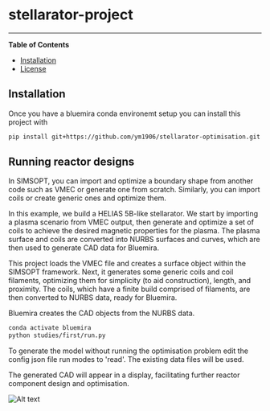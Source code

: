 # stellarator-project

---

**Table of Contents**

- [Installation](#installation)
- [License](#license)

## Installation

Once you have a bluemira conda environemt setup you can install this project with

```bash
pip install git+https://github.com/ym1906/stellarator-optimisation.git
```
## Running reactor designs

In SIMSOPT, you can import and optimize a boundary shape from another code such as VMEC or generate one from scratch. Similarly, you can import coils or create generic ones and optimize them.

In this example, we build a HELIAS 5B-like stellarator. We start by importing a plasma scenario from VMEC output, then generate and optimize a set of coils to achieve the desired magnetic properties for the plasma. The plasma surface and coils are converted into NURBS surfaces and curves, which are then used to generate CAD data for Bluemira.

This project loads the VMEC file and creates a surface object within the SIMSOPT framework. Next, it generates some generic coils and coil filaments, optimizing them for simplicity (to aid construction), length, and proximity. The coils, which have a finite build comprised of filaments, are then converted to NURBS data, ready for Bluemira.

Bluemira creates the CAD objects from the NURBS data.

```bash
conda activate bluemira
python studies/first/run.py
```

To generate the model without running the optimisation problem edit the config json file run modes to 'read'. The existing data files will be used.

The generated CAD will appear in a display, facilitating further reactor component design and optimisation.

![Alt text](https://github.com/ym1906/stellarator/blob/main/docs/stellarator_coils_cad.png)
